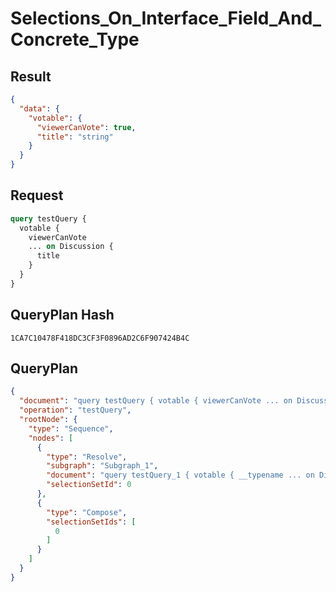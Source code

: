 # Selections_On_Interface_Field_And_Concrete_Type

## Result

```json
{
  "data": {
    "votable": {
      "viewerCanVote": true,
      "title": "string"
    }
  }
}
```

## Request

```graphql
query testQuery {
  votable {
    viewerCanVote
    ... on Discussion {
      title
    }
  }
}
```

## QueryPlan Hash

```text
1CA7C10478F418DC3CF3F0896AD2C6F907424B4C
```

## QueryPlan

```json
{
  "document": "query testQuery { votable { viewerCanVote ... on Discussion { title } } }",
  "operation": "testQuery",
  "rootNode": {
    "type": "Sequence",
    "nodes": [
      {
        "type": "Resolve",
        "subgraph": "Subgraph_1",
        "document": "query testQuery_1 { votable { __typename ... on Discussion { viewerCanVote title } ... on Comment { viewerCanVote } } }",
        "selectionSetId": 0
      },
      {
        "type": "Compose",
        "selectionSetIds": [
          0
        ]
      }
    ]
  }
}
```

